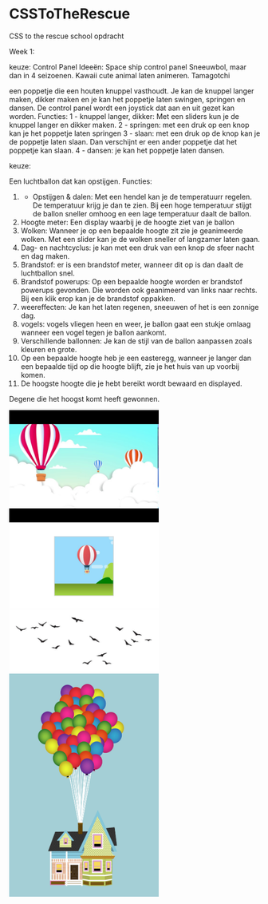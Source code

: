 # CSSToTheRescue
CSS to the rescue school opdracht

Week 1:

keuze: Control Panel 
Ideeën: 
Space ship control panel 
Sneeuwbol, maar dan in 4 seizoenen. 
Kawaii cute animal laten animeren.
Tamagotchi

een poppetje die een houten knuppel vasthoudt. Je kan de knuppel langer maken, dikker maken en je kan het poppetje laten swingen, springen en dansen.
De control panel wordt een joystick dat aan en uit gezet kan worden.
Functies: 
1 - knuppel langer, dikker: Met een sliders kun je de knuppel langer en dikker maken.
2 - springen: met een druk op een knop kan je het poppetje laten springen
3 - slaan: met een druk op de knop kan je de poppetje laten slaan. Dan verschijnt er een ander poppetje dat het poppetje kan slaan.
4 - dansen: je kan het poppetje laten dansen.

keuze:

Een luchtballon dat kan opstijgen.
Functies:
1. - Opstijgen & dalen: Met een hendel kan je de temperatuurr regelen. De temperatuur krijg je dan te zien. 
Bij een hoge temperatuur stijgt de ballon sneller omhoog en een lage temperatuur daalt de ballon.
2. Hoogte meter: Een display waarbij je de hoogte ziet van je ballon
3. Wolken: Wanneer je op een bepaalde hoogte zit zie je geanimeerde wolken. Met een slider kan je de wolken sneller of langzamer laten gaan.
4. Dag- en nachtcyclus: je kan met een druk van een knop de sfeer nacht en dag maken.
5. Brandstof: er is een brandstof meter, wanneer dit op is dan daalt de luchtballon snel.
6. Brandstof powerups: Op een bepaalde hoogte worden er brandstof powerups gevonden. Die worden ook geanimeerd van links naar rechts. Bij een klik erop kan je de brandstof oppakken.
7. weereffecten: Je kan het laten regenen, sneeuwen of het is een zonnige dag.
8. vogels: vogels vliegen heen en weer, je ballon gaat een stukje omlaag wanneer een vogel tegen je ballon aankomt.
9. Verschillende ballonnen: Je kan de stijl van de ballon aanpassen zoals kleuren en grote.
10. Op een bepaalde hoogte heb je een easteregg, wanneer je langer dan een bepaalde tijd op die hoogte blijft, zie je het huis van up voorbij komen.
11. De hoogste hoogte die je hebt bereikt wordt bewaard en displayed.

Degene die het hoogst komt heeft gewonnen.

<img src="readmeimg/afb2.jpg" alt="ballon1" width="300">
<img src="readmeimg/YzgobOJ-800.jpg" width="300" alt="ballon2">
<img src="readmeimg/vogels.jpg" width="300" alt="vogels">
<img src="readmeimg/uphouse.jpg" width="300" alt="uphouse">


